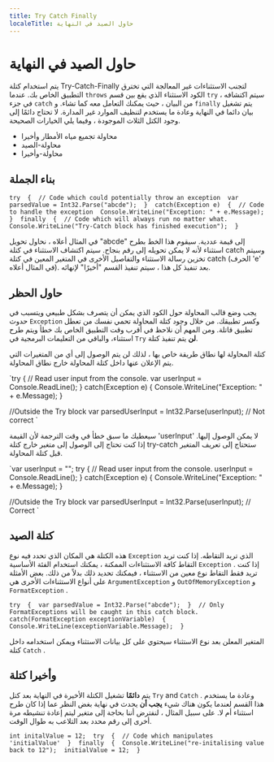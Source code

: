```yaml
---
title: Try Catch Finally
localeTitle: حاول الصيد في النهاية
---
```

# حاول الصيد في النهاية

يتم استخدام كتلة Try-Catch-Finally لتجنب الاستثناءات غير المعالجة التي تخترق التطبيق الخاص بك. عندما `throws` الكود الاستثناء الذي يقع بين قسم `try` ، سيتم اكتشافه في جزء `catch` من البيان ، حيث يمكنك التعامل معه كما تشاء. و `finally` يتم تشغيل بيان دائما في النهاية وعادة ما يستخدم لتنظيف الموارد غير المدارة. لا تحتاج دائمًا إلى وجود الكتل الثلاث الموجودة ، وفيما يلي الخيارات الصحيحة.

*   محاولة تجميع مياه الأمطار وأخيرا
*   محاولة-الصيد
*   محاولة-وأخيرا

## بناء الجملة

 `try 
 { 
   // Code which could potentially throw an exception 
   var parsedValue = Int32.Parse("abcde"); 
 } 
 catch(Exception e) 
 { 
    // Code to handle the exception 
    Console.WriteLine("Exception: " + e.Message); 
 } 
 finally 
 { 
    // Code which will always run no matter what. 
    Console.WriteLine("Try-Catch block has finished execution"); 
 } 
` 

في المثال أعلاه ، نحاول تحويل "abcde" إلى قيمة عددية. سيقوم هذا الخط بطرح استثناء لأنه لا يمكن تحويله إلى رقم بنجاح. سيتم اكتشاف الاستثناء في كتلة catch وسيتم تخزين رسالة الاستثناء والتفاصيل الأخرى في المتغير المعين في كتلة catch (الحرف 'e' في المثال أعلاه). بعد تنفيذ كل هذا ، سيتم تنفيذ القسم "أخيرًا" لإنهائه.

## حاول الحظر

يجب وضع قالب المحاولة حول الكود الذي يمكن أن يتصرف بشكل طبيعي ويتسبب في حدوث `Exception` وكسر تطبيقك. من خلال وجود كتلة المحاولة تحمي نفسك من تعطل تطبيق قاتلة. ومن المهم أن نلاحظ في أقرب وقت التطبيق الخاص بك خطأ ويتم طرح استثناء، والباقي من التعليمات البرمجية في `Try` **لن** يتم تنفيذ كتلة.

كتلة المحاولة لها نطاق طريقة خاص بها ، لذلك لن يتم الوصول إلى أي من المتغيرات التي يتم الإعلان عنها داخل كتلة المحاولة خارج نطاق المحاولة.

 `try 
 { 
    // Read user input from the console. 
    var userInput = Console.ReadLine(); 
 } 
 catch(Exception e) 
 { 
    Console.WriteLine("Exception: " + e.Message); 
 } 
 
 //Outside the Try block 
 var parsedUserInput = Int32.Parse(userInput);  // Not correct 
` 

سيعطيك ما سبق خطأ في وقت الترجمة لأن القيمة 'userInput' لا يمكن الوصول إليها. إذا كنت تحتاج إلى الوصول إلى متغير خارج كتلة try-catch ستحتاج إلى تعريف المتغير قبل كتلة المحاولة.

 `var userInput = ""; 
 try 
 { 
    // Read user input from the console. 
    userInput = Console.ReadLine(); 
 } 
 catch(Exception e) 
 { 
    Console.WriteLine("Exception: " + e.Message); 
 } 
 
 //Outside the Try block 
 var parsedUserInput = Int32.Parse(userInput);  // Correct 
` 

## كتلة الصيد

هذه الكتلة هي المكان الذي تحدد فيه نوع `Exception` الذي تريد التقاطه. إذا كنت تريد التقاط كافة الاستثناءات الممكنة ، يمكنك استخدام الفئة الأساسية `Exception` . إذا كنت تريد فقط التقاط نوع معين من الاستثناء ، فيمكنك تحديد ذلك بدلاً من ذلك. بعض الأمثلة على أنواع الاستثناءات الأخرى هي `ArgumentException` و `OutOfMemoryException` و `FormatException` .

 `try 
 { 
   var parsedValue = Int32.Parse("abcde"); 
 } 
 // Only FormatExceptions will be caught in this catch block. 
 catch(FormatException exceptionVariable) 
 { 
    Console.WriteLine(exceptionVariable.Message); 
 } 
` 

المتغير المعلن بعد نوع الاستثناء سيحتوي على كل بيانات الاستثناء ويمكن استخدامه داخل كتلة `Catch` .

## وأخيرا كتلة

يتم **دائمًا** تشغيل الكتلة الأخيرة في النهاية بعد كتل `Try` and `Catch` . وعادة ما يستخدم هذا القسم لعندما يكون هناك شيء **يجب أن** يحدث في نهاية بغض النظر عما إذا كان طرح استثناء أم لا. على سبيل المثال ، لنفترض أننا بحاجة إلى متغير ليتم إعادة تنشيطه مرة أخرى إلى رقم محدد بعد التلاعب به طوال الوقت.

 `int initalValue = 12; 
 try 
 { 
    // Code which manipulates 'initialValue' 
 } 
 finally 
 { 
    Console.WriteLine("re-initalising value back to 12"); 
    initialValue = 12; 
 } 
`